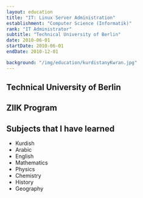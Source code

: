 ```yaml
---
layout: education
title: "IT: Linux Server Administration"
establishment: "Computer Science (Informatik)"
rank: "IT Administrator"
subtitle: "Technical University of Berlin"
date: 2010-06-01
startDate: 2010-06-01
endDate: 2010-12-01

background: "/img/education/kurdistanyKwran.jpg"
---
```


## Technical University of Berlin

## ZIIK Program

## Subjects that I have learned

- Kurdish
- Arabic
- English
- Mathematics
- Physics
- Chemistry
- History
- Geography
